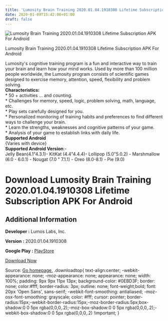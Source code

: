 ```yaml
---
title: 'Lumosity Brain Training 2020.01.04.1910308 Lifetime Subscription APK For Android'
date: 2020-01-09T15:42:00+01:00
draft: false
---
```


![Lumosity Brain Training 2020.01.04.1910308 Lifetime Subscription APK For Android](https://i1.wp.com/apkhome.net/wp-content/uploads/2020/01/Lumosity-Brain-Training-2020.01.04.1910308-Lifetime-Subscription.png "Lumosity Brain Training 2020.01.04.1910308 Lifetime Subscription APK For Android")

  

Lumosity Brain Training 2020.01.04.1910308 Lifetime Subscription APK For Android

Lumosity's cognitive training program is a fun and interactive way to train your brain and learn how your mind works. Used by more than 100 million people worldwide, the Lumosity program consists of scientific games designed to exercise memory, attention, speed, flexibility and problem solving.  
**Characteristics:**  
\* 50 + activities ... and counting.  
\* Challenges for memory, speed, logic, problem solving, math, language, etc.  
\* Play sets carefully designed for you.  
\* Personalized monitoring of training habits and preferences to find different ways to challenge your brain.  
\* Learn the strengths, weaknesses and cognitive patterns of your game.  
\* Analysis of your game to establish links with daily life.  
**Supported Android**  
{Varies with device}  
**Supported Android Version**:-  
Jelly Bean(4.1"4.3.1)- KitKat (4.4"4.4.4)- Lollipop (5.0"5.0.2) - Marshmallow (6.0 - 6.0.1) - Nougat (7.0 " 7.1.1) - Oreo (8.0-8.1) - Pie (9.0)

Download Lumosity Brain Training 2020.01.04.1910308 Lifetime Subscription APK For Android
=========================================================================================

Additional Information
----------------------

**Developer :** Lumos Labs, Inc.

**Version :** 2020.01.04.1910308

**Google Play :** [PlayStore](https://play.google.com/store/apps/details?id=com.lumoslabs.lumosity)

  

[Download Now](https://store4app.co/post/lumosity-brain-training-2020-01-04-1910308-lifetime-subscription-apk-for-android_1578424093)

  
Source: [Go homepage.](https://store4app.co/post/lumosity-brain-training-2020-01-04-1910308-lifetime-subscription-apk-for-android_1578424093) .downloadtop{ text-align:center; -webkit-appearance: none; -moz-appearance: none; appearance: none; width: 100%; padding: 9px 9px 11px 13px; background-color: #0EBD3F; border: none; color:#fff; border-radius: 3px; outline: none; font-weight;bold; font: 20px 'Open Sans', sans-serif; -webkit-font-smoothing: antialiased; -moz-osx-font-smoothing: grayscale; color: #fff; cursor: pointer; border-radius:15px;-webkit-border-radius:15px;-moz-border-radius:5px;box-shadow:0 0 5px rgba(0,0,0,.2);-moz-box-shadow:0 0 5px rgba(0,0,0,.2);-webkit-box-shadow:0 0 5px rgba(0,0,0,.2) !important; }